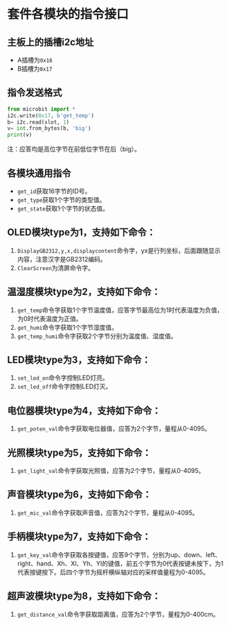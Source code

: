 # 套件各模块的指令接口
## 主板上的插槽i2c地址
- A插槽为`0x16`
- B插槽为`0x17`

## 指令发送格式
```python
from microbit import *
i2c.write(0x17, b'get_temp')
b= i2c.read(slot, 1)
v= int.from_bytes(b, 'big')
print(v)
```
注：应答均是高位字节在前低位字节在后（big）。

## 各模块通用指令
- `get_id`获取16字节的ID号。
- `get_type`获取1个字节的类型值。
- `get_state`获取1个字节的状态值。

## OLED模块type为1，支持如下命令：
1. `DisplayGB2312,y,x,displaycontent`命令字，yx是行列坐标，后面跟随显示内容，注意汉字是GB2312编码。
1. `ClearScreen`为清屏命令字。

## 温湿度模块type为2，支持如下命令：
1. `get_temp`命令字获取1个字节温度值，应答字节最高位为1时代表温度为负值，为0时代表温度为正值。
1. `get_humi`命令字获取1个字节湿度值。
1. `get_temp_humi`命令字获取2个字节分别为温度值、湿度值。

## LED模块type为3，支持如下命令：
1. `set_led_on`命令字控制LED灯亮。
1. `set_led_off`命令字控制LED灯灭。

## 电位器模块type为4，支持如下命令：
1. `get_poten_val`命令字获取电位器值，应答为2个字节，量程从0-4095。

## 光照模块type为5，支持如下命令：
1. `get_light_val`命令字获取光照值，应答为2个字节，量程从0-4095。

## 声音模块type为6，支持如下命令：
1. `get_mic_val`命令字获取声音值，应答为2个字节，量程从0-4095。

## 手柄模块type为7，支持如下命令：
1. `get_key_val`命令字获取各按键值，应答9个字节，分别为up、down、left、right、hand、Xh、Xl、Yh、Yl的键值，前五个字节为0代表按键未按下，为1代表按键按下。后四个字节为摇杆横纵轴对应的采样值量程为0-4095。

## 超声波模块type为8，支持如下命令：
1. `get_distance_val`命令字获取距离值，应答为2个字节，量程为0-400cm。


